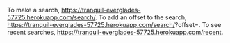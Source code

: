 To make a search, https://tranquil-everglades-57725.herokuapp.com/search/<term>.
To add an offset to the search, https://tranquil-everglades-57725.herokuapp.com/search/<term>?offset=<number>.
To see recent searches, https://tranquil-everglades-57725.herokuapp.com/recent.